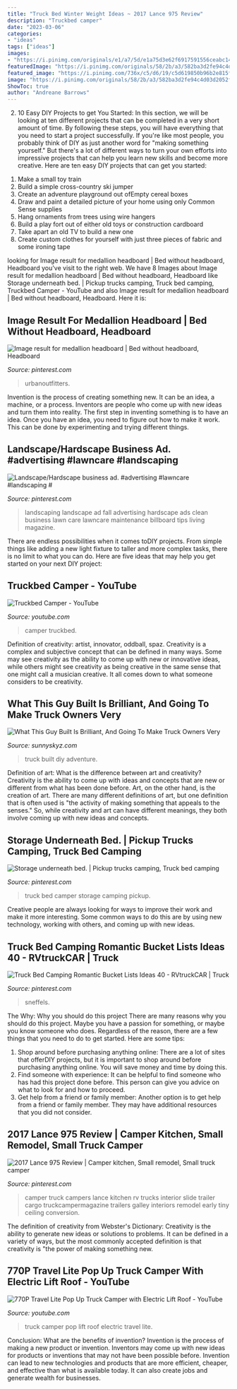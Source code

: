 ```yaml
---
title: "Truck Bed Winter Weight Ideas ~ 2017 Lance 975 Review"
description: "Truckbed camper"
date: "2023-03-06"
categories:
- "ideas"
tags: ["ideas"]
images:
- "https://i.pinimg.com/originals/e1/a7/5d/e1a75d3e62f6917591556ceabc14bab6.jpg"
featuredImage: "https://i.pinimg.com/originals/58/2b/a3/582ba3d2fe94c4d03d2052ff3c6a891a.png"
featured_image: "https://i.pinimg.com/736x/c5/d6/19/c5d619850b96b2e815f42f213519124d.jpg"
image: "https://i.pinimg.com/originals/58/2b/a3/582ba3d2fe94c4d03d2052ff3c6a891a.png"
ShowToc: true
author: "Andreane Barrows"
---
```



2) 10 Easy DIY Projects to get You Started: In this section, we will be looking at ten different projects that can be completed in a very short amount of time. By following these steps, you will have everything that you need to start a project successfully.
If you're like most people, you probably think of DIY as just another word for "making something yourself." But there's a lot of different ways to turn your own efforts into impressive projects that can help you learn new skills and become more creative. Here are ten easy DIY projects that can get you started: 
1. Make a small toy train
2. Build a simple cross-country ski jumper
3. Create an adventure playground out ofEmpty cereal boxes
4. Draw and paint a detailed picture of your home using only Common Sense supplies
5. Hang ornaments from trees using wire hangers
6. Build a play fort out of either old toys or construction cardboard 
7. Take apart an old TV to build a new one 
8. Create custom clothes for yourself with just three pieces of fabric and some ironing tape 

	

		
looking for Image result for medallion headboard | Bed without headboard, Headboard you've visit to the right web. We have 8 Images about Image result for medallion headboard | Bed without headboard, Headboard like Storage underneath bed. | Pickup trucks camping, Truck bed camping, Truckbed Camper - YouTube and also Image result for medallion headboard | Bed without headboard, Headboard. Here it is:
		
    
## Image Result For Medallion Headboard | Bed Without Headboard, Headboard

<img loading=lazy src="https://i.pinimg.com/originals/0c/bb/59/0cbb59ff59bfd4dc657d72f7f4258a75.jpg" onerror="this.onerror=null;this.src='https://tse1.mm.bing.net/th?id=OIP.LBY8feKpAYlU1I1meCMyQgHaLH&amp;pid=15.1';" alt="Image result for medallion headboard | Bed without headboard, Headboard">

_Source: pinterest.com_

>urbanoutfitters. 

	

Invention is the process of creating something new. It can be an idea, a machine, or a process. Inventors are people who come up with new ideas and turn them into reality. The first step in inventing something is to have an idea. Once you have an idea, you need to figure out how to make it work. This can be done by experimenting and trying different things.

    
## Landscape/Hardscape Business Ad. #advertising #lawncare #landscaping #

<img loading=lazy src="https://i.pinimg.com/originals/ea/53/b6/ea53b6f20c61aa565753ba9d21fd70e4.png" onerror="this.onerror=null;this.src='https://tse3.mm.bing.net/th?id=OIP.oGGAoKyryn3nUeEr2HUi3QHaJR&amp;pid=15.1';" alt="Landscape/Hardscape business ad. #advertising #lawncare #landscaping #">

_Source: pinterest.com_

>landscaping landscape ad fall advertising hardscape ads clean business lawn care lawncare maintenance billboard tips living magazine. 

	

There are endless possibilities when it comes toDIY projects. From simple things like adding a new light fixture to taller and more complex tasks, there is no limit to what you can do. Here are five ideas that may help you get started on your next DIY project: 

    
## Truckbed Camper - YouTube

<img loading=lazy src="http://i.ytimg.com/vi/B5DUXvS3w2Q/maxresdefault.jpg" onerror="this.onerror=null;this.src='https://tse4.mm.bing.net/th?id=OIP.L5G9WqTSFvy2mkmqH28GpAHaEK&amp;pid=15.1';" alt="Truckbed Camper - YouTube">

_Source: youtube.com_

>camper truckbed. 

	

Definition of creativity: artist, innovator, oddball, spaz.
Creativity is a complex and subjective concept that can be defined in many ways. Some may see creativity as the ability to come up with new or innovative ideas, while others might see creativity as being creative in the same sense that one might call a musician creative. It all comes down to what someone considers to be creativity.

    
## What This Guy Built Is Brilliant, And Going To Make Truck Owners Very

<img loading=lazy src="https://www.sunnyskyz.com/uploads/2014/10/4ube3-05-FviDUtV.jpg" onerror="this.onerror=null;this.src='https://tse3.mm.bing.net/th?id=OIP.l9sksgF0_NkrkLgA1Uq0EAHaE7&amp;pid=15.1';" alt="What This Guy Built Is Brilliant, And Going To Make Truck Owners Very">

_Source: sunnyskyz.com_

>truck built diy adventure. 

	

Definition of art: What is the difference between art and creativity?
Creativity is the ability to come up with ideas and concepts that are new or different from what has been done before. Art, on the other hand, is the creation of art. There are many different definitions of art, but one definition that is often used is "the activity of making something that appeals to the senses." So, while creativity and art can have different meanings, they both involve coming up with new ideas and concepts.

    
## Storage Underneath Bed. | Pickup Trucks Camping, Truck Bed Camping

<img loading=lazy src="https://i.pinimg.com/736x/c5/d6/19/c5d619850b96b2e815f42f213519124d.jpg" onerror="this.onerror=null;this.src='https://tse2.mm.bing.net/th?id=OIP.EGA8kgWDNjb2eoF1uB6-mAHaFj&amp;pid=15.1';" alt="Storage underneath bed. | Pickup trucks camping, Truck bed camping">

_Source: pinterest.com_

>truck bed camper storage camping pickup. 

	

Creative people are always looking for ways to improve their work and make it more interesting. Some common ways to do this are by using new technology, working with others, and coming up with new ideas.

    
## Truck Bed Camping Romantic Bucket Lists Ideas 40 - RVtruckCAR | Truck

<img loading=lazy src="https://i.pinimg.com/originals/58/2b/a3/582ba3d2fe94c4d03d2052ff3c6a891a.png" onerror="this.onerror=null;this.src='https://tse3.mm.bing.net/th?id=OIP.eN9jd5RS5Qb6BxRsEfw-bwHaHa&amp;pid=15.1';" alt="Truck Bed Camping Romantic Bucket Lists Ideas 40 - RVtruckCAR | Truck">

_Source: pinterest.com_

>sneffels. 

	

The Why: Why you should do this project
There are many reasons why you should do this project. Maybe you have a passion for something, or maybe you know someone who does. Regardless of the reason, there are a few things that you need to do to get started. Here are some tips:
1. Shop around before purchasing anything online: There are a lot of sites that offerDIY projects, but it is important to shop around before purchasing anything online. You will save money and time by doing this.
2. Find someone with experience: It can be helpful to find someone who has had this project done before. This person can give you advice on what to look for and how to proceed.
3. Get help from a friend or family member: Another option is to get help from a friend or family member. They may have additional resources that you did not consider.

    
## 2017 Lance 975 Review | Camper Kitchen, Small Remodel, Small Truck Camper

<img loading=lazy src="https://i.pinimg.com/originals/e1/a7/5d/e1a75d3e62f6917591556ceabc14bab6.jpg" onerror="this.onerror=null;this.src='https://tse3.mm.bing.net/th?id=OIP.jUKBF4RrWZR0XK2LEfv_HAHaLF&amp;pid=15.1';" alt="2017 Lance 975 Review | Camper kitchen, Small remodel, Small truck camper">

_Source: pinterest.com_

>camper truck campers lance kitchen rv trucks interior slide trailer cargo truckcampermagazine trailers galley interiors remodel early tiny ceiling conversion. 

	

The definition of creativity from Webster's Dictionary:
Creativity is the ability to generate new ideas or solutions to problems. It can be defined in a variety of ways, but the most commonly accepted definition is that creativity is "the power of making something new.

    
## 770P Travel Lite Pop Up Truck Camper With Electric Lift Roof - YouTube

<img loading=lazy src="http://i.ytimg.com/vi/eEBKoHbtC0o/maxresdefault.jpg" onerror="this.onerror=null;this.src='https://tse1.mm.bing.net/th?id=OIP.u1VBbgYL6-ulZdDzngD4pAHaEK&amp;pid=15.1';" alt="770P Travel Lite Pop Up Truck Camper with Electric Lift Roof - YouTube">

_Source: youtube.com_

>truck camper pop lift roof electric travel lite. 

	

Conclusion: What are the benefits of invention?
Invention is the process of making a new product or invention. Inventors may come up with new ideas for products or inventions that may not have been possible before. Invention can lead to new technologies and products that are more efficient, cheaper, and effective than what is available today. It can also create jobs and generate wealth for businesses.

